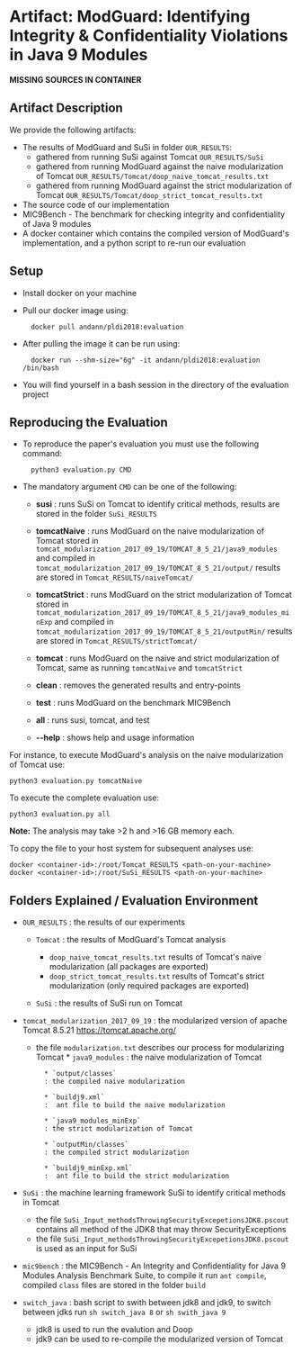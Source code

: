 # Artifact: ModGuard: Identifying Integrity & Confidentiality Violations in Java 9 Modules

__MISSING SOURCES IN CONTAINER__

## Artifact Description
We provide the following artifacts:

* The results of ModGuard and SuSi in folder `OUR_RESULTS`:
	* gathered from running SuSi against Tomcat `OUR_RESULTS/SuSi`
	* gathered from running ModGuard against the naive modularization of Tomcat `OUR_RESULTS/Tomcat/doop_naive_tomcat_results.txt`
	* gathered from running ModGuard against the strict modularization of Tomcat `OUR_RESULTS/Tomcat/doop_strict_tomcat_results.txt`
* The source code of our implementation
* MIC9Bench - The benchmark for checking integrity and confidentiality of Java 9 modules
* A docker container which contains the compiled version of ModGuard's implementation, and a python script to re-run our evaluation



## Setup
* Install docker on your machine
* Pull our docker image using:

		docker pull andann/pldi2018:evaluation

* After pulling the image it can be run using:

		docker run --shm-size="6g" -it andann/pldi2018:evaluation /bin/bash

* You will find yourself in a bash session in the directory of the evaluation project



## Reproducing the Evaluation
* To reproduce the paper's evaluation you must use the following command:

		python3 evaluation.py CMD 


* The mandatory argument `CMD` can be one of the following:
	* __susi__ 
	: runs SuSi on Tomcat to identify critical methods, results are stored in the folder `SuSi_RESULTS`

	* __tomcatNaive__ 
	: runs ModGuard on the naive modularization of Tomcat stored in `tomcat_modularization_2017_09_19/TOMCAT_8_5_21/java9_modules` and compiled in `tomcat_modularization_2017_09_19/TOMCAT_8_5_21/output/` results are stored in `Tomcat_RESULTS/naiveTomcat/` 

	* __tomcatStrict__ 
	: runs ModGuard on the strict modularization of Tomcat stored in `tomcat_modularization_2017_09_19/TOMCAT_8_5_21/java9_modules_minExp` and compiled in `tomcat_modularization_2017_09_19/TOMCAT_8_5_21/outputMin/` results are stored in `Tomcat_RESULTS/strictTomcat/` 

	* __tomcat__ 
	: runs ModGuard on the naive and strict modularization of Tomcat, same as running `tomcatNaive` and `tomcatStrict`

	* __clean__ 
	: removes the generated results and entry-points

	* __test__
	:  runs ModGuard on the benchmark MIC9Bench

	* __all__
	:  runs susi, tomcat, and test

	* __--help__
	:  shows help and usage information


For instance, to execute ModGuard's analysis on the naive modularization of Tomcat use:
	
	python3 evaluation.py tomcatNaive


To execute the complete evaluation use:
	
	python3 evaluation.py all

__Note:__ The analysis may take >2 h and >16 GB memory each.


To copy the file to your host system for subsequent analyses use:

	docker <container-id>:/root/Tomcat_RESULTS <path-on-your-machine>
	docker <container-id>:/root/SuSi_RESULTS <path-on-your-machine>


## Folders Explained / Evaluation Environment
* `OUR_RESULTS`
:  the results of our experiments
	* `Tomcat`
	: the results of ModGuard's Tomcat analysis
		* `doop_naive_tomcat_results.txt` results of Tomcat's naive modularization (all packages are exported)
		* `doop_strict_tomcat_results.txt` results of Tomcat's strict modularization (only required packages are exported)

	* `SuSi`
	: the results of SuSi run on Tomcat




* `tomcat_modularization_2017_09_19`
:	the modularized version of apache Tomcat 8.5.21 <https://tomcat.apache.org/>
  	* the file `modularization.txt` describes our process for modularizing Tomcat 
			* `java9_modules`
			: the naive modularization of Tomcat

			* `output/classes`
			: the compiled naive modularization

			* `buildj9.xml`
			:  ant file to build the naive modularization

			* `java9_modules_minExp`
			: the strict modularization of Tomcat

			* `outputMin/classes`
			: the compiled strict modularization

			* `buildj9_minExp.xml`
			:  ant file to build the strict modularization


* `SuSi`
:  the machine learning framework SuSi to identify critical methods in Tomcat
	* the file `SuSi_Input_methodsThrowingSecurityExcepetionsJDK8.pscout` contains all method of the JDK8 that may throw SecurityExceptions
	* the file `SuSi_Input_methodsThrowingSecurityExcepetionsJDK8.pscout` is used as an input for SuSi

* `mic9bench`
:  the MIC9Bench - An Integrity and Confidentiality for Java 9 Modules Analysis Benchmark Suite, to compile it run `ant compile`, compiled `class` files are stored in the folder `build`


* `switch_java`
: bash script to swith between jdk8 and jdk9, to switch between jdks run `sh switch_java 8` or `sh swith_java 9`
	* jdk8 is used to run the evalution and Doop
	* jdk9 can be used to re-compile the modularized version of Tomcat
	




